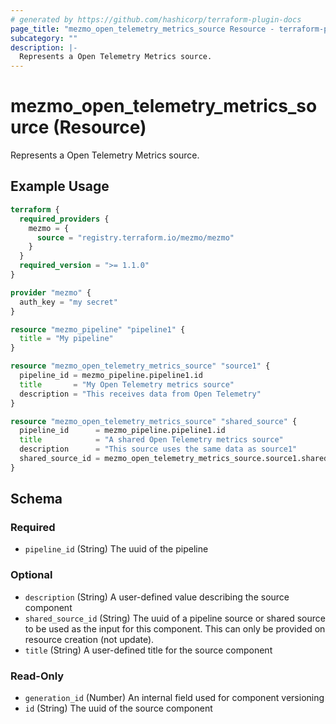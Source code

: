 ```yaml
---
# generated by https://github.com/hashicorp/terraform-plugin-docs
page_title: "mezmo_open_telemetry_metrics_source Resource - terraform-provider-mezmo"
subcategory: ""
description: |-
  Represents a Open Telemetry Metrics source.
---
```


# mezmo_open_telemetry_metrics_source (Resource)

Represents a Open Telemetry Metrics source.

## Example Usage

```terraform
terraform {
  required_providers {
    mezmo = {
      source = "registry.terraform.io/mezmo/mezmo"
    }
  }
  required_version = ">= 1.1.0"
}

provider "mezmo" {
  auth_key = "my secret"
}

resource "mezmo_pipeline" "pipeline1" {
  title = "My pipeline"
}

resource "mezmo_open_telemetry_metrics_source" "source1" {
  pipeline_id = mezmo_pipeline.pipeline1.id
  title       = "My Open Telemetry metrics source"
  description = "This receives data from Open Telemetry"
}

resource "mezmo_open_telemetry_metrics_source" "shared_source" {
  pipeline_id      = mezmo_pipeline.pipeline1.id
  title            = "A shared Open Telemetry metrics source"
  description      = "This source uses the same data as source1"
  shared_source_id = mezmo_open_telemetry_metrics_source.source1.shared_source_id
}
```

<!-- schema generated by tfplugindocs -->
## Schema

### Required

- `pipeline_id` (String) The uuid of the pipeline

### Optional

- `description` (String) A user-defined value describing the source component
- `shared_source_id` (String) The uuid of a pipeline source or shared source to be used as the input for this component. This can only be provided on resource creation (not update).
- `title` (String) A user-defined title for the source component

### Read-Only

- `generation_id` (Number) An internal field used for component versioning
- `id` (String) The uuid of the source component
